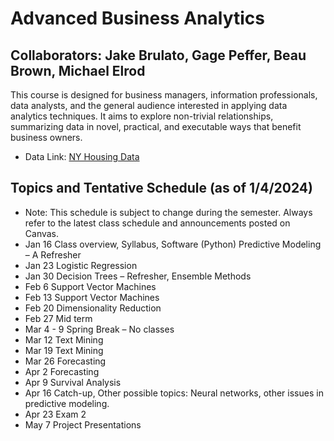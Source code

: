 # Advanced Business Analytics
## Collaborators: Jake Brulato, Gage Peffer, Beau Brown, Michael Elrod
This course is designed for business managers, information professionals, data analysts, and the general audience interested in applying data analytics techniques. It aims to explore non-trivial relationships, summarizing data in novel, practical, and executable ways that benefit business owners.

- Data Link: [NY Housing Data](https://www.kaggle.com/datasets/nelgiriyewithana/new-york-housing-market?select=NY-House-Dataset.csv )

## Topics and Tentative Schedule (as of 1/4/2024)
- Note: This schedule is subject to change during the semester. Always refer to the latest class schedule and announcements posted on Canvas.
- Jan 16 Class overview, Syllabus, Software (Python) Predictive Modeling – A Refresher
- Jan 23 Logistic Regression
- Jan 30 Decision Trees – Refresher, Ensemble Methods
- Feb 6 Support Vector Machines
- Feb 13 Support Vector Machines
- Feb 20 Dimensionality Reduction
- Feb 27 Mid term
- Mar 4 - 9 Spring Break – No classes
- Mar 12 Text Mining
- Mar 19 Text Mining
- Mar 26 Forecasting
- Apr 2 Forecasting
- Apr 9 Survival Analysis
- Apr 16 Catch-up, Other possible topics: Neural networks, other issues in predictive modeling.
- Apr 23 Exam 2
- May 7 Project Presentations
